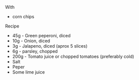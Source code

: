 With
- corn chips

Recipe

- 45g - Green peperoni, diced 
- 10g - Onion, diced
- 3g - Jalapeno, diced  (aprox 5 slices)
- 6g - parsley,  chopped
- 200g - Tomato juice or chopped tomatoes (preferably cold)
- Salt
- Peper
- Some lime juice
